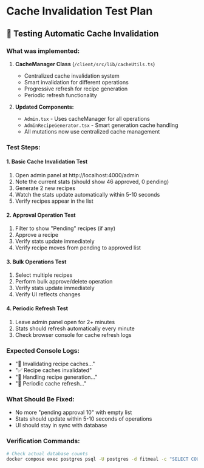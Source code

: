# Cache Invalidation Test Plan

## 🎯 Testing Automatic Cache Invalidation

### What was implemented:

1. **CacheManager Class** (`/client/src/lib/cacheUtils.ts`)
   - Centralized cache invalidation system
   - Smart invalidation for different operations
   - Progressive refresh for recipe generation
   - Periodic refresh functionality

2. **Updated Components:**
   - `Admin.tsx` - Uses cacheManager for all operations
   - `AdminRecipeGenerator.tsx` - Smart generation cache handling
   - All mutations now use centralized cache management

### Test Steps:

#### 1. Basic Cache Invalidation Test
1. Open admin panel at http://localhost:4000/admin
2. Note the current stats (should show 46 approved, 0 pending)
3. Generate 2 new recipes
4. Watch the stats update automatically within 5-10 seconds
5. Verify recipes appear in the list

#### 2. Approval Operation Test
1. Filter to show "Pending" recipes (if any)
2. Approve a recipe
3. Verify stats update immediately
4. Verify recipe moves from pending to approved list

#### 3. Bulk Operations Test
1. Select multiple recipes
2. Perform bulk approve/delete operation
3. Verify stats update immediately
4. Verify UI reflects changes

#### 4. Periodic Refresh Test
1. Leave admin panel open for 2+ minutes
2. Stats should refresh automatically every minute
3. Check browser console for cache refresh logs

### Expected Console Logs:
- "🔄 Invalidating recipe caches..."
- "✅ Recipe caches invalidated"
- "🔄 Handling recipe generation..."
- "🔄 Periodic cache refresh..."

### What Should Be Fixed:
- No more "pending approval 10" with empty list
- Stats should update within 5-10 seconds of operations
- UI should stay in sync with database

### Verification Commands:
```bash
# Check actual database counts
docker compose exec postgres psql -U postgres -d fitmeal -c "SELECT COUNT(*) as total, COUNT(*) FILTER (WHERE is_approved = true) as approved, COUNT(*) FILTER (WHERE is_approved = false) as pending FROM recipes;"
```